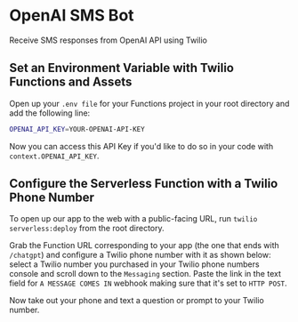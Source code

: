# OpenAI SMS Bot

Receive SMS responses from OpenAI API using Twilio

## Set an Environment Variable with Twilio Functions and Assets
Open up your `.env file` for your Functions project in your root directory and add the following line:

```bash
OPENAI_API_KEY=YOUR-OPENAI-API-KEY
```
Now you can access this API Key if you'd like to do so in your code with `context.OPENAI_API_KEY`.

## Configure the Serverless Function with a Twilio Phone Number

To open up our app to the web with a public-facing URL, run `twilio serverless:deploy` from the root directory.

Grab the Function URL corresponding to your app (the one that ends with `/chatgpt`) and configure a Twilio phone number with it as shown below: select a Twilio number you purchased in your Twilio phone numbers console and scroll down to the `Messaging` section. Paste the link in the text field for `A MESSAGE COMES IN` webhook making sure that it's set to `HTTP POST`.

Now take out your phone and text a question or prompt to your Twilio number.

